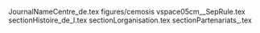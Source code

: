 JournalNameCentre_de.tex
figures/cemosis
vspace05cm__SepRule.tex
sectionHistoire_de_l.tex
sectionLorganisation.tex
sectionPartenariats_.tex
